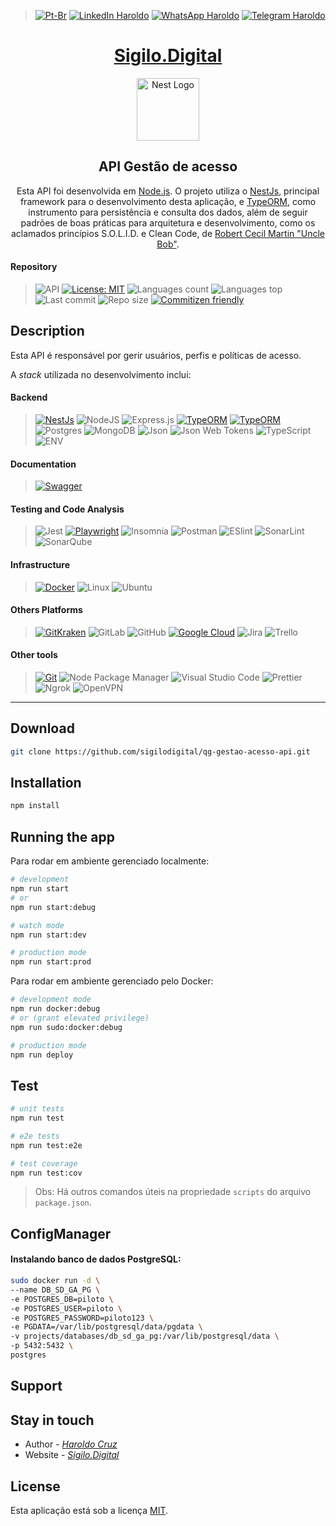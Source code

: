 
>[![Pt-Br](https://img.shields.io/badge/PT-BR-blue.svg?style=flat-square&color=D7BF1E&logoColor=fff&labelColor=25A366)](https://linkedin.com/in/haroldocruzdr)
[![LinkedIn Haroldo](https://img.shields.io/badge/Developed%20by%20:-Haroldo%20Cruz-blue.svg?style=flat-square&logo=Linkedin&color=0077B5&logoColor=fff)](https://linkedin.com/in/haroldocruzdr)
[![WhatsApp Haroldo](https://img.shields.io/badge/-+55%2063%20984%20589%20691-blue.svg?style=flat-square&logo=WhatsApp&color=25D366&logoColor=fff)](http://wa.me/5563984589691)
[![Telegram Haroldo](https://img.shields.io/badge/-+55%2063%20984%20589%20691-2CA5E0?style=flat-square&logo=telegram&logoColor=white)](http://t.me/haroldocruzdr)

<h1 align="center">
<a href="http://sigilo.digital" target="_blank">Sigilo.Digital</a>
</h1>

<p align="center">
  <img src="https://nestjs.com/img/logo-small.svg" width="100" alt="Nest Logo" />
</p>

[circleci-image]: https://img.shields.io/circleci/build/github/nestjs/nest/master?token=abc123def456
[circleci-url]: https://circleci.com/gh/nestjs/nest

<h2 align="center">API Gestão de acesso</h2>
<p align="center">
Esta API foi desenvolvida em <a href="http://nodejs.org" target="_blank">Node.js</a>. O projeto utiliza o <a href="https://github.com/nestjs/nest" target="_blank">NestJs</a>, principal framework para o desenvolvimento desta aplicação, e <a href="https://github.com/nestjs/nest" target="_blank">TypeORM</a>, como instrumento para persistência e consulta dos dados, além de seguir padrões de boas práticas para arquitetura e desenvolvimento, como os aclamados princípios S.O.L.I.D. e Clean Code, de <a href="http://cleancoder.com" target="_blank">Robert Cecil Martin "Uncle Bob"</a>.
</p>

<!-- ![GitHub license](https://img.shields.io/github/license/sigilodigital/qg-gestao-acesso-api?style=flat-square) -->

#### Repository
>![API](https://img.shields.io/badge/-API-blue.svg?style=flat-square&color=333)
[![License: MIT](https://img.shields.io/badge/License-MIT-yellow.svg?style=flat-square)](https://opensource.org/licenses/MIT)
![Languages count](https://img.shields.io/github/languages/count/sigilodigital/qg-gestao-acesso-api?style=flat-square)
![Languages top](https://img.shields.io/github/languages/top/sigilodigital/qg-gestao-acesso-api?style=flat-square)
![Last commit](https://img.shields.io/github/last-commit/sigilodigital/qg-gestao-acesso-api?style=flat-square)
![Repo size](https://img.shields.io/github/repo-size/sigilodigital/qg-gestao-acesso-api?style=flat-square)
[![Commitizen friendly](https://img.shields.io/badge/commitizen-friendly-brightgreen.svg?style=flat-square)](http://commitizen.github.io/cz-cli/)

## Description

Esta API é responsável por gerir usuários, perfis e políticas de acesso.

A *stack* utilizada no desenvolvimento inclui:
<!--
![WEB](https://img.shields.io/badge/-WEB-blue.svg?style=flat-square&color=333)
![GitHub license](https://img.shields.io/github/license/haroldocruz/cee-sistema-web?style=flat-square)
![Git](https://img.shields.io/badge/git-%23F05033.svg?style=flat-square&logo=git&logoColor=white)
![Languages count](https://img.shields.io/github/languages/count/haroldocruz/cee-sistema-web?style=flat-square)
![Languages top](https://img.shields.io/github/languages/top/haroldocruz/cee-sistema-web?style=flat-square)
![Last commit](https://img.shields.io/github/last-commit/haroldocruz/cee-sistema-web?style=flat-square)
![Repo size](https://img.shields.io/github/repo-size/haroldocruz/cee-sistema-web?style=flat-square)
[![Commitizen friendly](https://img.shields.io/badge/commitizen-friendly-brightgreen.svg?style=flat-square)](http://commitizen.github.io/cz-cli/)
![HTML5](https://img.shields.io/badge/-HTML5-blue.svg?style=flat-square&logo=HTML5&color=E34F26&logoColor=fff)
![CSS3](https://img.shields.io/badge/-CSS3-blue.svg?style=flat-square&logo=CSS3&color=2195F1&logoColor=fff)
![JavaScript](https://img.shields.io/badge/-JavaScript-blue.svg?style=flat-square&logo=JavaScript&color=F7DF1E&logoColor=fff)
![Bootstrap](https://img.shields.io/badge/-Bootstrap-blue.svg?style=flat-square&logo=Bootstrap&color=563D7C&logoColor=fff)
![Json](https://img.shields.io/badge/-Json-blue.svg?style=flat-square&logo=Json&color=000&logoColor=fff)
![Angular](https://img.shields.io/badge/angular-%23DD0031.svg?style=flat-square&logo=angular&logoColor=white)
![Webpack](https://img.shields.io/badge/-Webpack-blue.svg?style=flat-square&logo=Webpack&color=8DD6F9&logoColor=fff)
![Babel](https://img.shields.io/badge/-Babel-blue.svg?style=flat-square&logo=Babel&color=F9DC3E&logoColor=fff)
![Nginx](https://img.shields.io/badge/nginx-%23009639.svg?style=flat-square&logo=nginx&logoColor=white)
-->

#### Backend
>[![NestJs](https://img.shields.io/badge/-NestJs-ea2845?style=for-the-badge&logo=nestjs&logoColor=white)](https://nestjs.com/)
![NodeJS](https://img.shields.io/badge/-NodeJS-blue.svg?style=flat-square&logo=Node.JS&color=8CC03D&logoColor=fff)
![Express.js](https://img.shields.io/badge/express.js-%23404d59.svg?style=flat-square&logo=express&logoColor=%2361DAFB)
[![TypeORM](https://avatars.githubusercontent.com/u/20165699?s=28&v=4)](https://typeorm.io/)
[![TypeORM](https://img.shields.io/badge/-TypeORM-blue.svg?style=for-the-badge&color=E83524)](https://typeorm.io/)
![Postgres](https://img.shields.io/badge/postgres-%23316192.svg?style=flat-square&logo=postgresql&logoColor=white)
![MongoDB](https://img.shields.io/badge/-MongoDB-blue.svg?style=flat-square&logo=MongoDB&color=579335&logoColor=fff)
![Json](https://img.shields.io/badge/-Json-blue.svg?style=flat-square&logo=Json&color=000&logoColor=fff)
![Json Web Tokens](https://img.shields.io/badge/-JWT-blue.svg?style=flat-square&logo=Json%20Web%20Tokens&color=000&logoColor=fff)
![TypeScript](https://img.shields.io/badge/-TypeScript-blue.svg?style=flat-square&logo=TypeScript&color=007ACC&logoColor=fff)
![ENV](https://img.shields.io/badge/.ENV-ECD53F.svg?style=flat-square&logo=dotenv&logoColor=black)

#### Documentation
>[![Swagger](https://img.shields.io/badge/-Swagger-%23Clojure?style=for-the-badge&logo=swagger&logoColor=white)](https://swagger.io)

#### Testing and Code Analysis
>![Jest](https://img.shields.io/badge/-jest-%23C21325?style=flat-square&logo=jest&logoColor=white)
[![Playwright](https://img.shields.io/badge/Playwright-45ba4b?style=for-the-badge&logo=Playwright&logoColor=white)](https://playwright.dev)
![Insomnia](https://img.shields.io/badge/Insomnia-5849be?style=flat-square&logo=Insomnia&logoColor=white)
![Postman](https://img.shields.io/badge/Postman-FF6C37?style=flat-square&logo=Postman&logoColor=white)
![ESlint](https://img.shields.io/badge/eslint-3A33D1?style=flat-square&logo=eslint&logoColor=white)
![SonarLint](https://img.shields.io/badge/SonarLint-CB2029?style=flat-square&logo=SONARLINT&logoColor=white)
![SonarQube](https://img.shields.io/badge/Sonarqube-5190cf?style=flat-square&logo=sonarqube&logoColor=white)

<!-- ![SonarQube](https://img.shields.io/badge/SonarQube-black?style=flat-square&logo=sonarqube&logoColor=4E9BCD) -->

#### Infrastructure
>[![Docker](https://img.shields.io/badge/docker-%230db7ed.svg?style=for-the-badge&logo=docker&logoColor=white)](https://www.docker.com)
![Linux](https://img.shields.io/badge/Linux-FCC624?style=flat-square&logo=linux&logoColor=black)
![Ubuntu](https://img.shields.io/badge/Ubuntu-E95420?style=flat-square&logo=ubuntu&logoColor=white)

#### Others Platforms
>[![GitKraken](https://img.shields.io/badge/GitKraken-179287?style=for-the-badge&logo=GitKraken&logoColor=white)](https://www.gitkraken.com)
![GitLab](https://img.shields.io/badge/gitlab-330F63.svg?style=flat-square&logo=gitlab&logoColor=white)
![GitHub](https://img.shields.io/badge/github-%23121011.svg?style=flat-square&logo=github&logoColor=white)
[![Google Cloud](https://img.shields.io/badge/GoogleCloud-%234285F4.svg?style=for-the-badge&logo=google-cloud&logoColor=white)](https://cloud.google.com)
![Jira](https://img.shields.io/badge/jira-%230A0FFF.svg?style=flat-square&logo=jira&logoColor=white)
![Trello](https://img.shields.io/badge/Trello-0052CC?style=flat-square&logo=trello&logoColor=white)

#### Other tools
>[![Git](https://img.shields.io/badge/git-%23F05033.svg?style=for-the-badge&logo=git&logoColor=white)](https://git-scm.com)
![Node Package Manager](https://img.shields.io/badge/-NPM-blue.svg?style=flat-square&logo=NPM&color=CB3837&logoColor=fff)
![Visual Studio Code](https://img.shields.io/badge/Visual%20Studio%20Code-0078d7.svg?style=flat-square&logo=visual-studio-code&logoColor=white)
![Prettier](https://img.shields.io/badge/prettier-1A2C34?style=flat-square&logo=prettier&logoColor=F7BA3E)
![Ngrok](https://img.shields.io/badge/ngrok-140648?style=flat-square&logo=Ngrok&logoColor=white)
![OpenVPN](https://img.shields.io/badge/OpenVPN-EA7E20.svg?style=flat-square&logo=OpenVPN&logoColor=white)
---

## Download
```bash
git clone https://github.com/sigilodigital/qg-gestao-acesso-api.git
```

## Installation
```bash
npm install
```

## Running the app

Para rodar em ambiente gerenciado localmente:
```bash
# development
npm run start
# or
npm run start:debug

# watch mode
npm run start:dev

# production mode
npm run start:prod
```

Para rodar em ambiente gerenciado pelo Docker:
```bash
# development mode
npm run docker:debug
# or (grant elevated privilege)
npm run sudo:docker:debug

# production mode
npm run deploy
```

## Test

```bash
# unit tests
npm run test

# e2e tests
npm run test:e2e

# test coverage
npm run test:cov
```

> Obs: Há outros comandos úteis na propriedade `scripts` do arquivo `package.json`.

## ConfigManager

#### Instalando banco de dados PostgreSQL:
```sh
sudo docker run -d \
--name DB_SD_GA_PG \
-e POSTGRES_DB=piloto \
-e POSTGRES_USER=piloto \
-e POSTGRES_PASSWORD=piloto123 \
-e PGDATA=/var/lib/postgresql/data/pgdata \
-v projects/databases/db_sd_ga_pg:/var/lib/postgresql/data \
-p 5432:5432 \
postgres
```

## Support

## Stay in touch

- Author - *[Haroldo Cruz](https://linkedin.com/in/haroldocruzdr)*
- Website - *[Sigilo.Digital](http://sigilo.digital)*

## License

Esta aplicação está sob a licença [MIT](LICENSE).